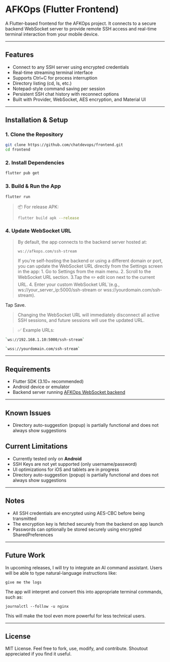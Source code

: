 # AFKOps (Flutter Frontend)

A Flutter-based frontend for the AFKOps project. It connects to a secure backend WebSocket server to provide remote SSH access and real-time terminal interaction from your mobile device.

---

## Features

- Connect to any SSH server using encrypted credentials
- Real-time streaming terminal interface
- Supports Ctrl+C for process interruption
- Directory listing (cd, ls, etc.)
- Notepad-style command saving per session
- Persistent SSH chat history with reconnect options
- Built with Provider, WebSocket, AES encryption, and Material UI

---

## Installation & Setup

### 1. Clone the Repository

```bash
git clone https://github.com/chatdevops/frontend.git
cd frontend
```

### 2. Install Dependencies

```bash
flutter pub get
```

### 3. Build & Run the App

```bash
flutter run
```

> 📦 For release APK:
>
> ```bash
> flutter build apk --release
> ```

### 4. Update WebSocket URL

> By default, the app connects to the backend server hosted at:
>
> `ws://afkops.com/ssh-stream`
>
> If you're self-hosting the backend or using a different domain or port, you can update the WebSocket URL directly from the Settings screen in the app:
    1. Go to Settings from the main menu.
    2. Scroll to the WebSocket URL section.
    3.Tap the ✏️ edit icon next to the current URL.
    4. Enter your custom WebSocket URL`(e.g., ws://your_server_ip:5000/ssh-stream or wss://yourdomain.com/ssh-stream).

Tap Save.

> Changing the WebSocket URL will immediately disconnect all active SSH sessions, and future sessions will use the updated URL.

> ✅ Example URLs:

```bash
`ws://192.168.1.10:5000/ssh-stream`
```

```bash
`wss://yourdomain.com/ssh-stream`
```

---

## Requirements

- Flutter SDK (3.10+ recommended)
- Android device or emulator
- Backend server running [AFKOps WebSocket backend](https://github.com/AFKops/ssh_connection)

---

## Known Issues

- Directory auto-suggestion (popup) is partially functional and does not always show suggestions

## Current Limitations

- Currently tested only on **Android**
- SSH Keys are not yet supported (only username/password)
- UI optimizations for iOS and tablets are in progress
- Directory auto-suggestion (popup) is partially functional and does not always show suggestions

---

## Notes

- All SSH credentials are encrypted using AES-CBC before being transmitted
- The encryption key is fetched securely from the backend on app launch
- Passwords can optionally be stored securely using encrypted SharedPreferences

---

## Future Work

In upcoming releases, I will try to integrate an AI command assistant. Users will be able to type natural-language instructions like:

```
give me the logs
```

The app will interpret and convert this into appropriate terminal commands, such as:

```
journalctl --follow -u nginx
```

This will make the tool even more powerful for less technical users.

---

## License

MIT License. Feel free to fork, use, modify, and contribute. Shoutout appreciated if you find it useful.

